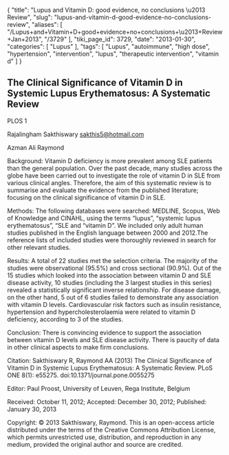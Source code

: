 {
    "title": "Lupus and Vitamin D: good evidence, no conclusions \u2013 Review",
    "slug": "lupus-and-vitamin-d-good-evidence-no-conclusions-review",
    "aliases": [
        "/Lupus+and+Vitamin+D+good+evidence+no+conclusions+\u2013+Review+Jan+2013",
        "/3729"
    ],
    "tiki_page_id": 3729,
    "date": "2013-01-30",
    "categories": [
        "Lupus"
    ],
    "tags": [
        "Lupus",
        "autoimmune",
        "high dose",
        "hypertension",
        "intervention",
        "lupus",
        "therapeutic intervention",
        "vitamin d"
    ]
}


## The Clinical Significance of Vitamin D in Systemic Lupus Erythematosus: A Systematic Review

PLOS 1

Rajalingham Sakthiswary sakthis5@hotmail.com

Azman Ali Raymond

Background: Vitamin D deficiency is more prevalent among SLE patients than the general population. Over the past decade, many studies across the globe have been carried out to investigate the role of vitamin D in SLE from various clinical angles. Therefore, the aim of this systematic review is to summarise and evaluate the evidence from the published literature; focusing on the clinical significance of vitamin D in SLE.

Methods: The following databases were searched: MEDLINE, Scopus, Web of Knowledge and CINAHL, using the terms “lupus”, “systemic lupus erythematosus”, “SLE and “vitamin D”. We included only adult human studies published in the English language between 2000 and 2012.The reference lists of included studies were thoroughly reviewed in search for other relevant studies.

Results: A total of 22 studies met the selection criteria. The majority of the studies were observational (95.5%) and cross sectional (90.9%). Out of the 15 studies which looked into the association between vitamin D and SLE disease activity, 10 studies (including the 3 largest studies in this series) revealed a statistically significant inverse relationship. For disease damage, on the other hand, 5 out of 6 studies failed to demonstrate any association with vitamin D levels. Cardiovascular risk factors such as insulin resistance, hypertension and hypercholesterolaemia were related to vitamin D deficiency, according to 3 of the studies.

Conclusion: There is convincing evidence to support the association between vitamin D levels and SLE disease activity. There is paucity of data in other clinical aspects to make firm conclusions.

Citation: Sakthiswary R, Raymond AA (2013) The Clinical Significance of Vitamin D in Systemic Lupus Erythematosus: A Systematic Review. PLoS ONE 8(1): e55275. doi:10.1371/journal.pone.0055275

Editor: Paul Proost, University of Leuven, Rega Institute, Belgium

Received: October 11, 2012; Accepted: December 30, 2012; Published: January 30, 2013

Copyright: © 2013 Sakthiswary, Raymond. This is an open-access article distributed under the terms of the Creative Commons Attribution License, which permits unrestricted use, distribution, and reproduction in any medium, provided the original author and source are credited.